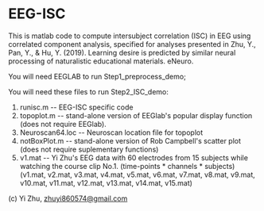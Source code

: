# EEG-ISC
This is matlab code to compute intersubject correlation (ISC) in EEG using correlated component analysis, 
specified for analyses presented in Zhu, Y., Pan, Y., & Hu, Y. (2019). Learning desire is predicted by similar neural processing of naturalistic educational materials. eNeuro.

You will need EEGLAB to run Step1_preprocess_demo;

You will need these files to run Step2_ISC_demo:
1. runisc.m -- EEG-ISC specific code
2. topoplot.m -- stand-alone version of EEGlab's popular display function (does not require EEGlab). 
3. Neuroscan64.loc -- Neuroscan location file for topoplot
4. notBoxPlot.m -- stand-alone version of Rob Campbell's scatter plot (does not require suplementary functions)
5. v1.mat -- Yi Zhu's EEG data with 60 electrodes from 15 subjects while watching the course clip No.1. (time-points * channels * subjects) (v1.mat, v2.mat, v3.mat, v4.mat, v5.mat, v6.mat, v7.mat, v8.mat, v9.mat, v10.mat, v11.mat, v12.mat, v13.mat, v14.mat, v15.mat)


(c) Yi Zhu, zhuyi860574@gmail.com
